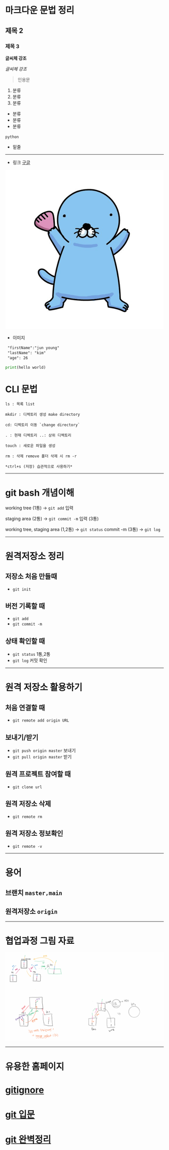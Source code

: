  # 마크다운 문법 정리
 
 ## 제목 2
 ### 제목 3

 
 **글씨체 강조**
 
 *글씨체 강조*

 > 인용문

 1. 분류
 2. 분류
 3. 분류

 - 분류
 - 분류
 - 분류

 `python` 

 - 밑줄
 ---
 - 링크  [구글](https://www.google.com/)
 
![보노보노](/image/bn14.jpg)
- 이미지


 ```
  "firstName":"jun young"
  "lastName": "kim"
  "age": 26
```

``` python
print(hello world)
```


# CLI 문법

```
ls : 목록 list

mkdir : 디렉토리 생성 make directory

cd: 디렉토리 이동 `change directory`

. : 현재 디렉토리 ..: 상위 디렉토리

touch : 새로운 파일을 생성

rm : 삭제 remove 폴더 삭제 시 rm -r

*ctrl+s (저장) 습관적으로 사용하기*
```

---

# git bash 개념이해

 working tree (1통)
 -> `git add` 입력


 staging area  (2통)
 -> `git commit -m` 입력 (3통)
 

 working tree, staging area (1,2통) -> `git status`
 commit -m (3통) -> `git log`

 ---



# 원격저장소 정리
##  저장소 처음 만들때 
- `git init`

## 버전 기록할 때
- `git add`
- `git commit -m`

## 상태 확인할 때
- `git status` 1통,2통
- `git log`  커밋 확인
---

# 원격 저장소 활용하기
## 처음 연결할 때
- `git remote add origin URL`

## 보내기/받기
- `git push origin master` 보내기
- `git pull origin master` 받기

## 원격 프로젝트 참여할 때
- `git clone url`

## 원격 저장소 삭제
- `git remote rm`

## 원격 저장소 정보확인
- `git remote -v`

---

# 용어 
## 브랜치 `master,main`
## 원격저장소 `origin`

---

# 협업과정 그림 자료


![협업과정](/image/%ED%98%91%EC%97%85%EA%B3%BC%EC%A0%95.png)


---

# 유용한 홈페이지

# [gitignore](https://www.toptal.com/developers/gitignore) 
# [git 입문](https://backlog.com/git-tutorial/kr/intro/intro1_1.html)
# [git 완벽정리](https://git-scm.com/book/ko/v2/%EC%8B%9C%EC%9E%91%ED%95%98%EA%B8%B0-%EB%B2%84%EC%A0%84-%EA%B4%80%EB%A6%AC%EB%9E%80%3F)







